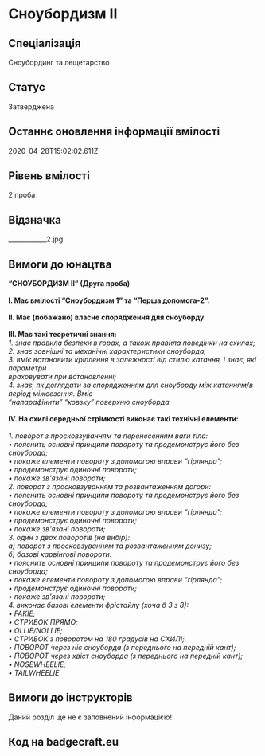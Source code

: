 # Сноубордизм ІІ

## Спеціалізація

Сноубординг та лещетарство

## Статус

Затверджена

## Останнє оновлення інформації вмілості

2020-04-28T15:02:02.611Z

## Рівень вмілості

2 проба

## Відзначка

____________2.jpg

## Вимоги до юнацтва

<div><b>“СНОУБОРДИЗМ ІІ” (Друга проба)<br><br></b></div><div><b>І. Має вмілості “Сноубордизм 1” та “Перша допомога-2”.</b></div><div><b><br>ІІ. Має (побажано) власне спорядження для сноуборду.</b></div><div><b><br>ІІІ. Має такі теоретичні знання:</b></div><div><i>1. знає правила безпеки в горах, а також правила поведінки на схилах;</i></div><div><i>2. знає зовнішні та механічні характеристики сноуборда;</i></div><div><i>3. вміє встановити кріплення в залежності від стилю катання, і знає, які параметри</i></div><div><i>враховувати при встановленні;</i></div><div><i>4. знає, як доглядати за спорядженням для сноуборду між катанням/в період міжсезоння. Вміє</i></div><div><i>“напарафінити” “ковзку” поверхню сноуборда.</i></div><div><br></div><div><b>ІV. На схилі середньої стрімкості виконає такі технічні елементи:<br><br></b></div><div><i>1. поворот з просковзуванням та перенесенням ваги тіла:</i></div><div><i>• пояснить основні принципи повороту та продемонструє його без сноуборда;</i></div><div><i>• покаже елементи повороту з допомогою вправи “гірлянда”;</i></div><div><i>• продемонструє одиночні повороти;</i></div><div><i>• покаже зв'язані повороти;</i></div><div><i>2. поворот з просковзуванням та розвантаженням догори:</i></div><div><i>• пояснить основні принципи повороту та продемонструє його без сноуборда;</i></div><div><i>• покаже елементи повороту з допомогою вправи “гірлянда”;</i></div><div><i>• продемонструє одиночні повороти;</i></div><div><i>• покаже зв'язані повороти;</i></div><div><i>3. один з двох поворотів (на вибір):</i></div><div><i>а) поворот з просковзуванням та розвантаженням донизу;</i></div><div><i>б) базові карвінгові повороти.</i></div><div><i>• пояснить основні принципи повороту та продемонструє його без сноуборда;</i></div><div><i>• покаже елементи повороту з допомогою вправи “гірлянда”;</i></div><div><i>• продемонструє одиночні повороти;</i></div><div><i>• покаже зв'язані повороти;</i></div><div><i>4. виконає базові елементи фрістайлу (хоча б 3 з 8):</i></div><div><i>• FAKIE;</i></div><div><i>• СТРИБОК ПРЯМО;</i></div><div><i>• OLLIE/NOLLIE;</i></div><div><i>• СТРИБОК з поворотом на 180 градусів на СХИЛІ;</i></div><div><i>• ПОВОРОТ через ніс сноуборда (з переднього на передній кант);</i></div><div><i>• ПОВОРОТ через хвіст сноуборда (з переднього на передній кант);</i></div><div><i>• NOSEWHEELIE;</i></div><div><i>• TAILWHEELIE.</i></div>

## Вимоги до інструкторів

Даний розділ ще не є заповнений інформацією!

## Код на badgecraft.eu

